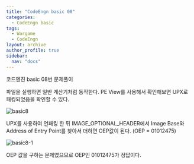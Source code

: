 ```yaml
---
title: "CodeEngn basic 08"
categories:
  - CodeEngn basic
tags:
  - Wargame
  - CodeEngn
layout: archive
author_profile: true
sidebar:
  nav: "docs"
---
```


코드엔진 basic 08번 문제풀이

파일을 실행하면 일반 계산기처럼 동작한다. PE View를 사용해서 확인해보면 UPX로 패킹되었음을 확인할 수 있다.

![basic8](https://user-images.githubusercontent.com/91646923/135461449-2ca69879-1857-407d-b377-b690aeeed380.JPG)

UPX를 사용하여 언패킹 한 뒤 IMAGE_OPTIONAL_HEADER에서 Image Base와 Address of Entry Point를 찾아서 더하면 OEP값이 된다. (OEP = 01012475)

![basic8-1](https://user-images.githubusercontent.com/91646923/135461455-62c14642-fc7e-4ac5-8f33-9ed6dc45f70c.JPG)

OEP 값을 구하는 문제였으므로 OEP인 01012475가 정답이다.
